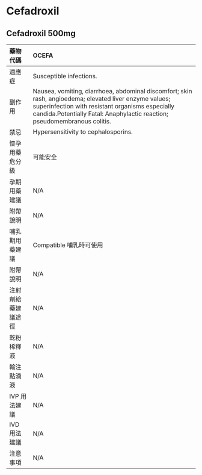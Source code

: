 # Cefadroxil

## Cefadroxil 500mg

| 藥物代碼           | OCEFA                                                                                                                                                                                                                                  |
|:-------------------|:---------------------------------------------------------------------------------------------------------------------------------------------------------------------------------------------------------------------------------------|
| 適應症             | Susceptible infections.                                                                                                                                                                                                                |
| 副作用             | Nausea, vomiting, diarrhoea, abdominal discomfort; skin rash, angioedema; elevated liver enzyme values; superinfection with resistant organisms especially candida.Potentially Fatal: Anaphylactic reaction; pseudomembranous colitis. |
| 禁忌               | Hypersensitivity to cephalosporins.                                                                                                                                                                                                    |
| 懷孕用藥危分級     | 可能安全                                                                                                                                                                                                                               |
| 孕期用藥建議       | N/A                                                                                                                                                                                                                                    |
| 附帶說明           | N/A                                                                                                                                                                                                                                    |
| 哺乳期用藥建議     | Compatible 哺乳時可使用                                                                                                                                                                                                                |
| 附帶說明           | N/A                                                                                                                                                                                                                                    |
| 注射劑給藥建議途徑 | N/A                                                                                                                                                                                                                                    |
| 乾粉稀釋液         | N/A                                                                                                                                                                                                                                    |
| 輸注點滴液         | N/A                                                                                                                                                                                                                                    |
| IVP 用法建議       | N/A                                                                                                                                                                                                                                    |
| IVD 用法建議       | N/A                                                                                                                                                                                                                                    |
| 注意事項           | N/A                                                                                                                                                                                                                                    |


